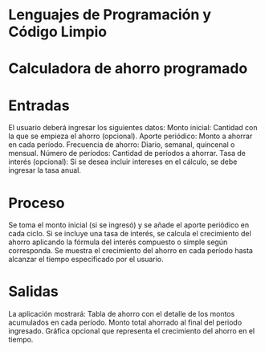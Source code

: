 # Lenguajes de Programación y Código Limpio

# Calculadora de ahorro programado 


# Entradas

El usuario deberá ingresar los siguientes datos:
Monto inicial: Cantidad con la que se empieza el ahorro (opcional).
Aporte periódico: Monto a ahorrar en cada período.
Frecuencia de ahorro: Diario, semanal, quincenal o mensual.
Número de períodos: Cantidad de períodos a ahorrar.
Tasa de interés (opcional): Si se desea incluir intereses en el cálculo, se debe ingresar la tasa anual.

# Proceso

Se toma el monto inicial (si se ingresó) y se añade el aporte periódico en cada ciclo.
Si se incluye una tasa de interés, se calcula el crecimiento del ahorro aplicando la fórmula del interés compuesto o simple según corresponda.
Se muestra el crecimiento del ahorro en cada período hasta alcanzar el tiempo especificado por el usuario.

# Salidas

La aplicación mostrará:
Tabla de ahorro con el detalle de los montos acumulados en cada período.
Monto total ahorrado al final del periodo ingresado.
Gráfica opcional que representa el crecimiento del ahorro en el tiempo.



